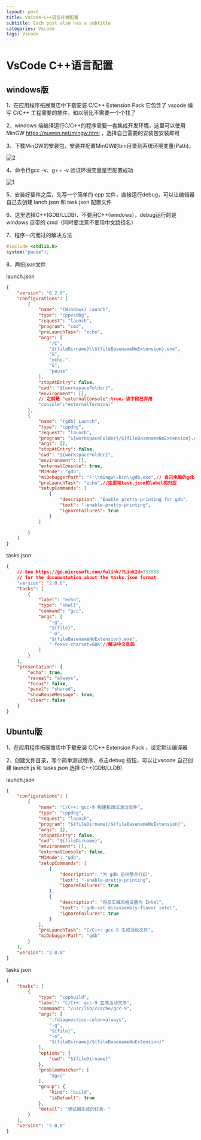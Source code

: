 ```yaml
---
layout: post
title: VsCode-C++语言环境配置
subtitle: Each post also has a subtitle
categories: Vscode
tags: Vscode
---
```

# VsCode C++语言配置

## windows版

1、在应用程序拓展商店中下载安装 C/C++ Extension Pack 它包含了 vscode 编写 C/C++ 工程需要的插件，和以前比不需要一个个找了

2、windows 端编译运行C/C++的程序需要一套集成开发环境，这里可以使用 MinGW https://nuwen.net/mingw.html ，选择自己需要的安装包安装即可

3、下载MinGW的安装包，安装并配置MinGW的bin目录到系统环境变量(Path)。

![2](images/2.png)

4、命令行gcc -v、g++ -v 验证环境变量是否配置成功

![1](images/1.png)

5、安装好插件之后，先写一个简单的 cpp 文件，直接运行debug，可以让编辑器自己去创建 lanch.json 和 task.json 配置文件

6、这里选择C++(GDB/LLDB)、不要用C++(windows），debug运行的是 windows 自带的 cmd（同时要注意不要用中文路径名）

7、程序一闪而过的解决方法

```c
#include <stdlib.h>
system("pause");
```

8、两份json文件

launch.json

```json
{
    "version": "0.2.0",
    "configurations": [
        {
            "name": "(Windows) Launch",
            "type": "cppvsdbg",
            "request": "launch",
            "program": "cmd",
            "preLaunchTask": "echo",
            "args": [
                "/C",
                "${fileDirname}\\${fileBasenameNoExtension}.exe",
                "&",
                "echo.",
                "&",
                "pause"
            ],
            "stopAtEntry": false,
            "cwd": "${workspaceFolder}",
            "environment": [],
            // 之前是 "externalConsole":true，该字段已弃用
            "console":"externalTerminal"
        },
        {
            "name": "(gdb) Launch",
            "type": "cppdbg",
            "request": "launch",
            "program": "${workspaceFolder}/${fileBasenameNoExtension}.exe",
            "args": [],
            "stopAtEntry": false,
            "cwd": "${workspaceFolder}",
            "environment": [],
            "externalConsole": true,
            "MIMode": "gdb",
            "miDebuggerPath": "F:\\mingw\\bin\\gdb.exe",// 自己电脑的gdb
            "preLaunchTask": "echo",//这里和task.json的label相对应
            "setupCommands": [
                {
                    "description": "Enable pretty-printing for gdb",
                    "text": "-enable-pretty-printing",
                    "ignoreFailures": true
                }
            ]

        }
    ]
}

```

tasks.json

```json
{
    // See https://go.microsoft.com/fwlink/?LinkId=733558
    // for the documentation about the tasks.json format
    "version": "2.0.0",
    "tasks": [
        {
            "label": "echo",
            "type": "shell",
            "command": "gcc",
            "args": [
                "-g", 
                "${file}", 
                "-o", 
                "${fileBasenameNoExtension}.exe",
                "-fexec-charset=GBK"//解决中文乱码
            ]
        }
    ],
    "presentation": {
        "echo": true,
        "reveal": "always",
        "focus": false,
        "panel": "shared", 
        "showReuseMessage": true,
        "clear": false
    }
}
```



## Ubuntu版

1、在应用程序拓展商店中下载安装 C/C++ Extension Pack ，设定默认编译器

2、创建文件目录，写个简单测试程序，点击debug 按钮，可以让vscode 自己创建 launch.js 和 tasks.json
选择 C++(GDB/LLDB)

launch.json

```json
{
    "configurations": [
        {
            "name": "C/C++: gcc-9 构建和调试活动文件",
            "type": "cppdbg",
            "request": "launch",
            "program": "${fileDirname}/${fileBasenameNoExtension}",
            "args": [],
            "stopAtEntry": false,
            "cwd": "${fileDirname}",
            "environment": [],
            "externalConsole": false,
            "MIMode": "gdb",
            "setupCommands": [
                {
                    "description": "为 gdb 启用整齐打印",
                    "text": "-enable-pretty-printing",
                    "ignoreFailures": true
                },
                {
                    "description": "将反汇编风格设置为 Intel",
                    "text": "-gdb-set disassembly-flavor intel",
                    "ignoreFailures": true
                }
            ],
            "preLaunchTask": "C/C++: gcc-9 生成活动文件",
            "miDebuggerPath": "gdb"
        }
    ],
    "version": "2.0.0"
}
```

tasks.json

```json
{
    "tasks": [
        {
            "type": "cppbuild",
            "label": "C/C++: gcc-9 生成活动文件",
            "command": "/usr/lib/ccache/gcc-9",
            "args": [
                "-fdiagnostics-color=always",
                "-g",
                "${file}",
                "-o",
                "${fileDirname}/${fileBasenameNoExtension}"
            ],
            "options": {
                "cwd": "${fileDirname}"
            },
            "problemMatcher": [
                "$gcc"
            ],
            "group": {
                "kind": "build",
                "isDefault": true
            },
            "detail": "调试器生成的任务。"
        }
    ],
    "version": "2.0.0"
}
```

